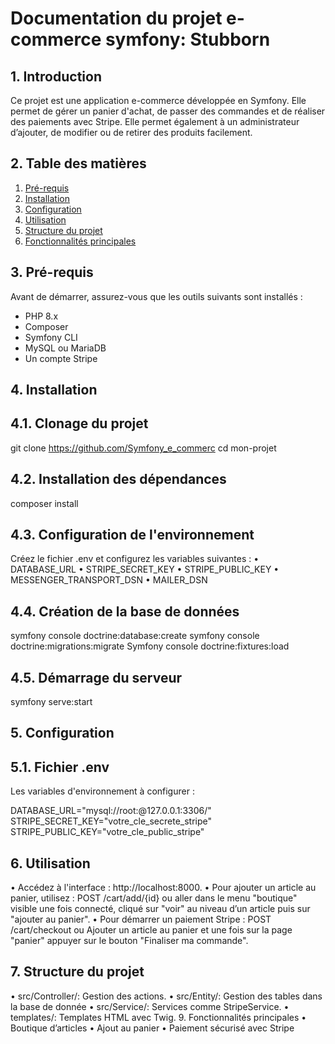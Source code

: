 # Documentation du projet e-commerce symfony: Stubborn


## 1. Introduction

Ce projet est une application e-commerce développée en
Symfony. Elle permet de gérer un panier d'achat, de passer des
commandes et de réaliser des paiements avec Stripe. Elle permet
également à un administrateur d’ajouter, de modifier ou de retirer
des produits facilement.

## 2. Table des matières

1. [Pré-requis](#pré-requis)
2. [Installation](#installation)
3. [Configuration](#configuration)
4. [Utilisation](#utilisation)
5. [Structure du projet](#structure-du-projet)
6. [Fonctionnalités principales](#fonctionnalités-principales)

  
## 3. Pré-requis

Avant de démarrer, assurez-vous que les outils suivants sont
installés :
- PHP 8.x
- Composer
- Symfony CLI
- MySQL ou MariaDB
- Un compte Stripe

## 4. Installation
  
 ## 4.1. Clonage du projet
 
git clone https://github.com/Symfony_e_commerc
cd mon-projet

## 4.2. Installation des dépendances

composer install

## 4.3. Configuration de l'environnement

Créez le fichier .env et configurez les variables suivantes :
• DATABASE_URL
• STRIPE_SECRET_KEY
• STRIPE_PUBLIC_KEY
• MESSENGER_TRANSPORT_DSN
• MAILER_DSN

## 4.4. Création de la base de données

symfony console doctrine:database:create
symfony console doctrine:migrations:migrate
Symfony console doctrine:fixtures:load 


## 4.5. Démarrage du serveur

symfony serve:start

## 5. Configuration
## 5.1. Fichier .env

Les variables d'environnement à configurer :

DATABASE_URL="mysql://root:@127.0.0.1:3306/<database name>"
STRIPE_SECRET_KEY="votre_cle_secrete_stripe"
STRIPE_PUBLIC_KEY="votre_cle_public_stripe"

## 6. Utilisation

• Accédez à l'interface : http://localhost:8000.
• Pour ajouter un article au panier, utilisez :
POST /cart/add/{id}
ou aller dans le menu "boutique" visible une fois connecté, cliqué
sur "voir" au niveau d’un article puis sur "ajouter au panier".
• Pour démarrer un paiement Stripe :
POST /cart/checkout
ou
Ajouter un article au panier et une fois sur la page "panier"
appuyer sur le bouton "Finaliser ma commande".

## 7. Structure du projet

• src/Controller/: Gestion des actions.
• src/Entity/: Gestion des tables dans la base de donnée
• src/Service/: Services comme StripeService.
• templates/: Templates HTML avec Twig.
9. Fonctionnalités principales
• Boutique d’articles
• Ajout au panier
• Paiement sécurisé avec Stripe
